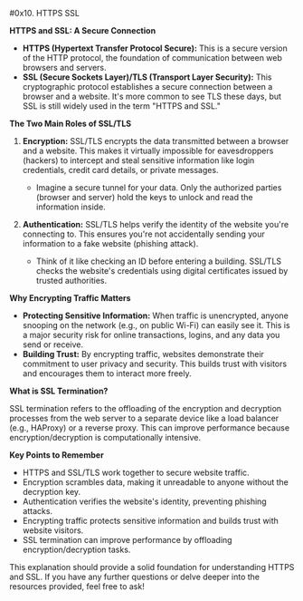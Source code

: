 #0x10. HTTPS SSL

**HTTPS and SSL: A Secure Connection**

* **HTTPS (Hypertext Transfer Protocol Secure):** This is a secure version of the HTTP protocol, the foundation of communication between web browsers and servers.
* **SSL (Secure Sockets Layer)/TLS (Transport Layer Security):** This cryptographic protocol establishes a secure connection between a browser and a website. It's more common to see TLS these days, but SSL is still widely used in the term "HTTPS and SSL."

**The Two Main Roles of SSL/TLS**

1. **Encryption:** SSL/TLS encrypts the data transmitted between a browser and a website. This makes it virtually impossible for eavesdroppers (hackers) to intercept and steal sensitive information like login credentials, credit card details, or private messages.
   - Imagine a secure tunnel for your data. Only the authorized parties (browser and server) hold the keys to unlock and read the information inside.

2. **Authentication:** SSL/TLS helps verify the identity of the website you're connecting to. This ensures you're not accidentally sending your information to a fake website (phishing attack).
   - Think of it like checking an ID before entering a building. SSL/TLS checks the website's credentials using digital certificates issued by trusted authorities.

**Why Encrypting Traffic Matters**

* **Protecting Sensitive Information:** When traffic is unencrypted, anyone snooping on the network (e.g., on public Wi-Fi) can easily see it. This is a major security risk for online transactions, logins, and any data you send or receive.
* **Building Trust:** By encrypting traffic, websites demonstrate their commitment to user privacy and security. This builds trust with visitors and encourages them to interact more freely.

**What is SSL Termination?**

SSL termination refers to the offloading of the encryption and decryption processes from the web server to a separate device like a load balancer (e.g., HAProxy) or a reverse proxy. This can improve performance because encryption/decryption is computationally intensive.

**Key Points to Remember**

* HTTPS and SSL/TLS work together to secure website traffic.
* Encryption scrambles data, making it unreadable to anyone without the decryption key.
* Authentication verifies the website's identity, preventing phishing attacks.
* Encrypting traffic protects sensitive information and builds trust with website visitors.
* SSL termination can improve performance by offloading encryption/decryption tasks.

This explanation should provide a solid foundation for understanding HTTPS and SSL. If you have any further questions or delve deeper into the resources provided, feel free to ask!
